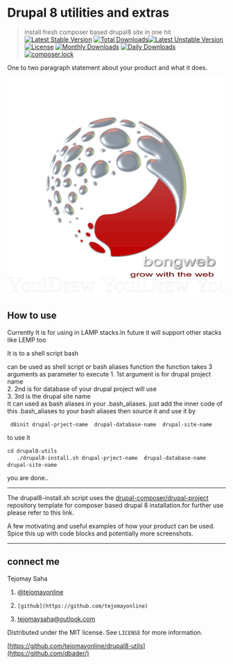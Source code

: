 # Drupal 8 utilities and extras
> install fresh composer based drupal8 site in one hit
[![Latest Stable Version](https://poser.pugx.org/tejomayonline/drupal8-utils/v/stable)](https://packagist.org/packages/tejomayonline/drupal8-utils)  [![Total Downloads](https://poser.pugx.org/tejomayonline/drupal8-utils/downloads)](https://packagist.org/packages/tejomayonline/drupal8-utils)[![Latest Unstable Version](https://poser.pugx.org/tejomayonline/drupal8-utils/v/unstable)](https://packagist.org/packages/tejomayonline/drupal8-utils)   [![License](https://poser.pugx.org/tejomayonline/drupal8-utils/license)](https://packagist.org/packages/tejomayonline/drupal8-utils)  [![Monthly Downloads](https://poser.pugx.org/tejomayonline/drupal8-utils/d/monthly)](https://packagist.org/packages/tejomayonline/drupal8-utils)  [![Daily Downloads](https://poser.pugx.org/tejomayonline/drupal8-utils/d/daily)](https://packagist.org/packages/tejomayonline/drupal8-utils)  [![composer.lock](https://poser.pugx.org/tejomayonline/drupal8-utils/composerlock)](https://packagist.org/packages/tejomayonline/drupal8-utils)

One to two paragraph statement about your product and what it does.

![](logo.png)

## How to use

Currently It is for using in LAMP stacks.In future it will support other stacks like
 LEMP too

It is to a shell script bash

can be used as shell script or bash aliases function
  the function takes 3 arguments as parameter to execute
	 1. 1st argument is for drupal project name   
	 2.  2nd is for database of your drupal project will use   
	 3.  3rd is the drupal site name 	 
	 It can used as bash aliases in your .bash_aliases.
	 just add the inner code of this .bash_aliases to your bash aliases
	 then source it and use it by

	 d8init drupal-prject-name  drupal-database-name  drupal-site-name
	 
to use it
```
cd drupal8-utils
   ./drupal8-install.sh drupal-prject-name  drupal-database-name  drupal-site-name
```

you are done..


----------


The drupal8-install.sh script uses the [drupal-composer/drupal-project](https://github.com/drupal-composer/drupal-project) repository template
for composer based drupal 8 installation.for further use please refer to this link. 

A few motivating and useful examples of how your product can be used. Spice this up with code blocks and potentially more screenshots.


----------


## connect me

Tejomay Saha

 1. [@tejomayonline](https://twitter.com/tejomayonline)  
 2.     [github](https://github.com/tejomayonline)  
 3. tejomaysaha@outlook.com

     


Distributed under the MIT license. See ``LICENSE`` for more information.

[https://github.com/tejomayonline/drupal8-utils](https://github.com/dbader/)

